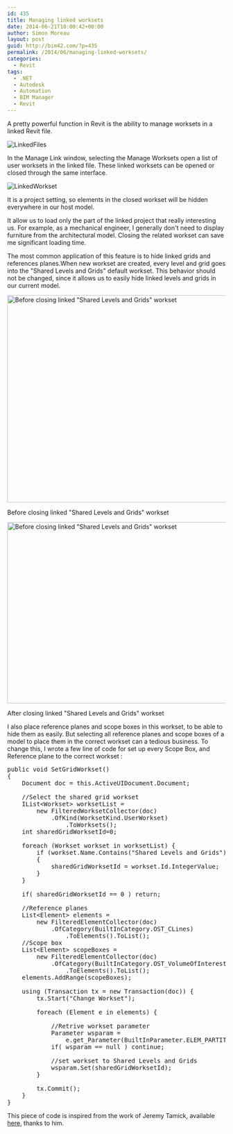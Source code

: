 ```yaml
---
id: 435
title: Managing linked worksets
date: 2014-06-21T10:00:42+00:00
author: Simon Moreau
layout: post
guid: http://bim42.com/?p=435
permalink: /2014/06/managing-linked-worksets/
categories:
  - Revit
tags:
  - .NET
  - Autodesk
  - Automation
  - BIM Manager
  - Revit
---
```

A pretty powerful function in Revit is the ability to manage worksets in a linked Revit file.

![LinkedFiles](http://bim42.com/wp-content/uploads/2014/06/LinkedFiles.png)

In the Manage Link window, selecting the Manage Worksets open a list of user worksets in the linked file. These linked worksets can be opened or closed through the same interface.

![LinkedWorkset](http://bim42.com/wp-content/uploads/2014/06/LinkedWorkset.png)

It is a project setting, so elements in the closed workset will be hidden everywhere in our host model.

It allow us to load only the part of the linked project that really interesting us. For example, as a mechanical engineer, I generally don't need to display furniture from the architectural model. Closing the related workset can save me significant loading time.

The most common application of this feature is to hide linked grids and references planes.When new workset are created, every level and grid goes into the "Shared Levels and Grids" default workset. This behavior should not be changed, since it allows us to easily hide linked levels and grids in our current model.

<div id="attachment_442" style="max-width: 783px" class="wp-caption aligncenter">
  <a href="http://bim42.com/wp-content/uploads/2014/06/before.png"><img class="size-full wp-image-442" src="http://bim42.com/wp-content/uploads/2014/06/before.png" alt="Before closing linked &quot;Shared Levels and Grids&quot; workset " width="773" height="478" srcset="https://bim42.com/wp-content/uploads/2014/06/before.png 773w, https://bim42.com/wp-content/uploads/2014/06/before-300x185.png 300w, https://bim42.com/wp-content/uploads/2014/06/before-485x300.png 485w" sizes="(max-width: 773px) 100vw, 773px" /></a>
  
  <p class="wp-caption-text">
    Before closing linked "Shared Levels and Grids" workset
  </p>
</div>

<div id="attachment_441" style="max-width: 655px" class="wp-caption aligncenter">
  <a href="http://bim42.com/wp-content/uploads/2014/06/After.png"><img class="size-full wp-image-441" src="http://bim42.com/wp-content/uploads/2014/06/After.png" alt="Before closing linked &quot;Shared Levels and Grids&quot; workset" width="645" height="418" srcset="https://bim42.com/wp-content/uploads/2014/06/After.png 645w, https://bim42.com/wp-content/uploads/2014/06/After-300x194.png 300w, https://bim42.com/wp-content/uploads/2014/06/After-462x300.png 462w" sizes="(max-width: 645px) 100vw, 645px" /></a>
  
  <p class="wp-caption-text">
    After closing linked "Shared Levels and Grids" workset
  </p>
</div>

I also place reference planes and scope boxes in this workset, to be able to hide them as easily. But selecting all reference planes and scope boxes of a model to place them in the correct workset can a tedious business. To change this, I wrote a few line of code for set up every Scope Box, and Reference plane to the correct workset :

<pre class="brush: csharp; title: ; notranslate" title="">public void SetGridWorkset()
{
	Document doc = this.ActiveUIDocument.Document;

	//Select the shared grid workset
	IList&lt;Workset&gt; worksetList =
		new FilteredWorksetCollector(doc)
			.OfKind(WorksetKind.UserWorkset)
				.ToWorksets();
	int sharedGridWorksetId=0;

	foreach (Workset workset in worksetList) {
		if (workset.Name.Contains("Shared Levels and Grids"))
		{
			sharedGridWorksetId = workset.Id.IntegerValue;
		}
	}

	if( sharedGridWorksetId == 0 ) return;

	//Reference planes
	List&lt;Element&gt; elements =
		new FilteredElementCollector(doc)
			.OfCategory(BuiltInCategory.OST_CLines)
				.ToElements().ToList();
	//Scope box
	List&lt;Element&gt; scopeBoxes =
		new FilteredElementCollector(doc)
			.OfCategory(BuiltInCategory.OST_VolumeOfInterest)
				.ToElements().ToList();
	elements.AddRange(scopeBoxes);

	using (Transaction tx = new Transaction(doc)) {
		tx.Start("Change Workset");

		foreach (Element e in elements) {

			//Retrive workset parameter
			Parameter wsparam =
				e.get_Parameter(BuiltInParameter.ELEM_PARTITION_PARAM );
			if( wsparam == null ) continue;

			//set workset to Shared Levels and Grids
			wsparam.Set(sharedGridWorksetId);
		}

		tx.Commit();
	}
}
</pre>

This piece of code is inspired from the work of Jeremy Tamick, available [here](http://thebuildingcoder.typepad.com/blog/2013/01/change-element-workset.html), thanks to him.